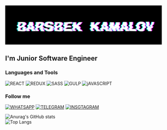 [![Header](https://github.com/BarsbekKamalov/BarsbekKamalov/blob/main/assets/HEADER.jpg)](https://www.youtube.com/channel/UCXiBz8MfeYu8RMIvlNx5SzA)

## I'm Junior Software Engineer 

### Languages and Tools

![REACT](https://img.shields.io/badge/-REACT-FFFFFF?style=for-the-badge&logo=REACT&logoColor=47c5fb)
![REDUX](https://img.shields.io/badge/-REDUX-FF00FF?style=for-the-badge&logo=REDUX&logoColor=47c5fb)
![SASS](https://img.shields.io/badge/-SASS-C0C0C0?style=for-the-badge&logo=SASS&logoColor=47c5fb)
![GULP](https://img.shields.io/badge/-GULP-000080?style=for-the-badge&logo=GULP&logoColor=47c5fb)
![jAVASCRIPT](https://img.shields.io/badge/-JAVASCRIPT-000000?style=for-the-badge&logo=JAVASCRIPT&logoColor=)

### Follow me
[![WHATSAPP](https://img.shields.io/badge/-WHATSAPP-FFFFFF?style=for-the-badge&logo=WHATSAPP&logoColor=47c5fb)](https://wa.me/<+996880204256>)
[![TELEGRAM](https://img.shields.io/badge/-TELEGRAM-FF00FF?style=for-the-badge&logo=TELEGRAM&logoColor=47c5fb)](https://tlgg.ru/barsbek_kamalov)
[![INSGTAGRAM](https://img.shields.io/badge/-INSTAGRAM-C0C0C0?style=for-the-badge&logo=INSTAGRAM&logoColor=47c5fb)](https://instagram.com/kama10vv?utm_medium=copy_link)



![Anurag's GitHub stats](https://github-readme-stats.vercel.app/api?username=BarsbekKamalov&show_icons=true&theme=tokyonight)
<br/>
![Top Langs](https://github-readme-stats.vercel.app/api/top-langs/?username=BarsbekKamalov&layout=compact)
<br/>

